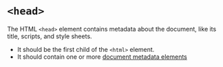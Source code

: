 
# `<head>`

The HTML `<head>` element contains metadata about the document, like its title, scripts, and style sheets.

* It should be the first child of the `<html>` element.
* It should contain one or more [document metadata elements](/html/document-metadata-elements)
